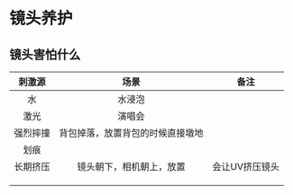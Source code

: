 # 镜头养护

## 镜头害怕什么

|  刺激源  |               场景               |      备注      |
| :------: | :------------------------------: | :------------: |
|    水    |              水浸泡              |                |
|   激光   |              演唱会              |                |
| 强烈摔撞 | 背包掉落，放置背包的时候直接墩地 |                |
|   划痕   |                                  |                |
| 长期挤压 |     镜头朝下，相机朝上，放置     | 会让UV挤压镜头 |
|          |                                  |                |
|          |                                  |                |
|          |                                  |                |

